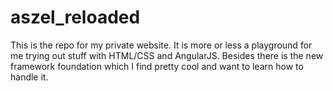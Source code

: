 aszel_reloaded
==============

This is the repo for my private website. It is more or less a playground for me trying out stuff with HTML/CSS and AngularJS. Besides there is the new framework foundation which I find pretty cool and want to learn how to handle it.
